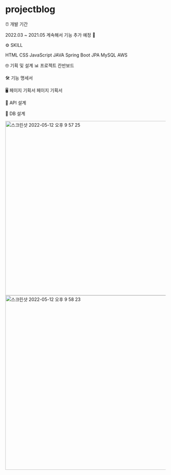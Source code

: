 # projectblog

⏰ 개발 기간
<div class="d-flex">
2022.03 ~ 2021.05
계속해서 기능 추가 예정 💬
</div>


⚙️ SKILL

HTML
CSS
JavaScript
JAVA
Spring Boot
JPA
MySQL
AWS


🤓 기획 및 설계
📊 프로젝트 칸반보드

🛠 기능 명세서

🖥 페이지 기획서 페이지 기획서

📑 API 설계

💾 DB 설계
<div>
<img width="548" alt="스크린샷 2022-05-12 오후 9 57 25" src="https://user-images.githubusercontent.com/98149718/168079884-70e65927-2dd0-4f89-acf0-03037a1d709c.png">
<img width="548" alt="스크린샷 2022-05-12 오후 9 58 23" src="https://user-images.githubusercontent.com/98149718/168080059-cfecc0a0-de81-465b-af6f-761f3b921b11.png">
</div
